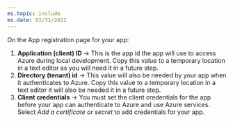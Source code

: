 ```yaml
---
ms.topic: include
ms.date: 03/31/2022
---
```

On the App registration page for your app:

1. **Application (client) ID** &rarr; This is the app id the app will use to access Azure during local development. Copy this value to a temporary location in a text editor as you will need it in a future step.
1. **Directory (tenant) id** &rarr; This value will also be needed by your app when it authenticates to Azure.  Copy this value to a temporary location in a text editor it will also be needed it in a future step.
1. **Client credentials** &rarr; You must set the client credentials for the app before your app can authenticate to Azure and use Azure services.  Select *Add a certificate or secret* to add credentials for your app.
